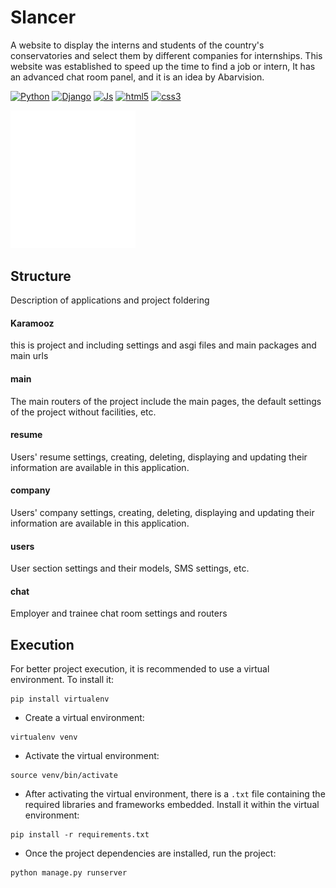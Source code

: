 # Slancer
A website to display the interns and students of the country's conservatories and select them by different companies for internships. This website was established to speed up the time to find a job or intern, It has an advanced chat room panel, and it is an idea by Abarvision.

[![Python](https://img.shields.io/badge/python-%2320232a.svg?style=for-the-badge&logo=python)](https://github.com//prodbygodfather)
[![Django](https://img.shields.io/badge/django-%2320232a.svg?style=for-the-badge&logo=django)](https://github.com//prodbygodfather)
[![Js](https://img.shields.io/badge/java%20script-%2320232a.svg?style=for-the-badge&logo=javascript)](https://github.com//prodbygodfather)
[![html5](https://img.shields.io/badge/html5-%2320232a.svg?style=for-the-badge&logo=html5)](https://github.com//prodbygodfather)
[![css3](https://img.shields.io/badge/css3-%2320232a.svg?style=for-the-badge&logo=css3)](https://github.com//prodbygodfather)



<img src="./static/images/fav.svg" width='200px'>

## Structure
Description of applications and project foldering
#### Karamooz
 this is project and including settings and asgi files and main packages and main urls 

#### main
The main routers of the project include the main pages, the default settings of the project without facilities, etc.

#### resume
Users' resume settings, creating, deleting, displaying and updating their information are available in this application.

#### company
Users' company settings, creating, deleting, displaying and updating their information are available in this application.

#### users
User section settings and their models, SMS settings, etc.

#### chat
Employer and trainee chat room settings and routers

## Execution 
For better project execution, it is recommended to use a virtual environment. To install it: 
 
```
pip install virtualenv 
```
 
 
- Create a virtual environment: 
 
```
virtualenv venv 
 ```
 
 
- Activate the virtual environment: 
 
```
source venv/bin/activate 
 ```
 
 
- After activating the virtual environment, there is a `.txt` file containing the required libraries and frameworks embedded. Install it within the virtual environment: 
 
```
pip install -r requirements.txt 
 ```
 
 
- Once the project dependencies are installed, run the project: 
 
```
python manage.py runserver 
 ```
